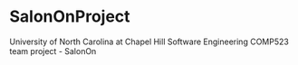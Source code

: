 # SalonOnProject
University of North Carolina at Chapel Hill Software Engineering COMP523 team project - SalonOn
